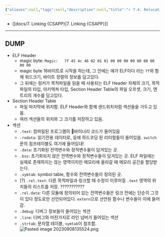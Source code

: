 ```yaml
---
{"aliases":null,"tags":null,"description":null,"title":"⭐️ 7.4. Relocatable Object Files (ELF File Format)","created":"2023-09-08T13:52:46","updated":"2023-10-04T21:57:06","dg-publish":true,"permalink":"/docs/⭐️ 7.4. Relocatable Object Files (ELF File Format)/","dgPassFrontmatter":true}
---
```


- [[docs/7. Linking {CSAPP}\|7. Linking {CSAPP}]]
___

## DUMP

- ELF Header
	- magic byte: `Magic:   7f 45 4c 46 02 01 01 00 00 00 00 00 00 00 00 00`  
	- magic byte 16바이트로 시작을 하는데, 그 안에는 얘가 ELF이다 라는 `7f`와 함께 워드크기, 바이트 정렬의 정보를 담고있다.
	- 그 뒤에는 링커가 목적파일을 읽을 때 사용되는 ELF Header 자체의 크기, 목적파일의 타입, 아키텍쳐 타입, Section Header Table의 파일 오프셋, 크기, 엔트리의 개수를 담고있다.
- Section Header Table
	- 파일 마지막에 위치함. ELF Header와 함께 샌드위치처럼 섹션들을 가두고 있음.
	- 여러 섹션들의 위치와 그 크기를 저장하고 있음.
- 섹션
	- `.text`: 컴파일된 프로그램의 바이너리 코드가 들어있음
	- `.rodata`: 읽기전용 데이터로, 등에 하드코딩 된 리터럴들이 들어있음. `switch`문의 점프테이블도 여기에 들어있대!
	- `.data`: 초기화된 전역변수와 정적변수들이 담겨있는 곳.  
	- `.bss`: 초기화되지 않은 전역변수와 정적변수들이 담겨있는 곳. ELF 파일에는 실제로 존재하지는 않는 영역이지만 메모리에 올라갈 때 메모리 공간을 할당받는다.  
	- `.symtab`: symbol table, 함수와 전역변수들이 정의된 곳.
	- [?] `.rel.text`: 다른 목적파일과 링크할 때 수정이 이루어질 `.text` 영역의 위치들의 리스트를 저장. ???????????
	- `.rel.data`: 다른 모듈에 정의되어 있는 전역변수들은 링크 전에는 단순히 그것이 있다 정도로만 선언되어있다. `extern`으로 선언된 함수나 변수들이 이에 들어감.
	- `.debug`: 디버그 정보들이 들어있는 섹션
	- `.line`: 디버그와 마찬가지로 라인 넘버가 들어있는 섹션
	- `.strtab`: 문자열 테이블, `symtab`이 참조함.  
![Pasted image 20230908135524.png](/img/user/docs/assets/Pasted%20image%2020230908135524.png)

